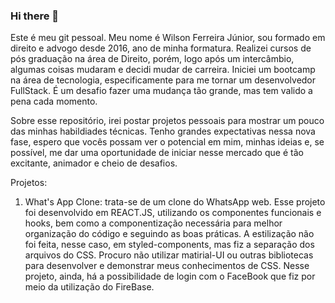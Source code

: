 ### Hi there 👋

  Este é meu git pessoal. Meu nome é Wilson Ferreira Júnior, sou formado em direito e advogo desde 2016, ano de minha formatura. Realizei cursos de pós graduação na área de Direito, porém, logo após um intercâmbio, algumas coisas mudaram e decidi mudar de carreira. Iniciei um bootcamp na área de tecnologia, especificamente para me tornar um desenvolvedor FullStack. É um desafio fazer uma mudança tão grande, mas tem valido a pena cada momento. 

  Sobre esse repositório, irei postar projetos pessoais para mostrar um pouco das minhas habildiades técnicas. Tenho grandes expectativas nessa nova fase, espero que vocês possam ver o potencial em mim, minhas ideias e, se possível, me dar uma oportunidade de iniciar nesse mercado que é tão excitante, animador e cheio de desafios. 

  Projetos: 

  1. What's App Clone: trata-se de um clone do WhatsApp web. Esse projeto foi desenvolvido em REACT.JS, utilizando os componentes funcionais e hooks, bem como a componentização necessária para melhor organização do código e seguindo as boas práticas. A estilização não foi feita, nesse caso, em styled-components, mas fiz a separação dos arquivos do CSS. Procuro não utilizar matirial-UI ou outras bibliotecas para desenvolver e demonstrar meus conhecimentos de CSS. Nesse projeto, ainda, há a possibilidade de login com o FaceBook que fiz por meio da utilização do FireBase. 
